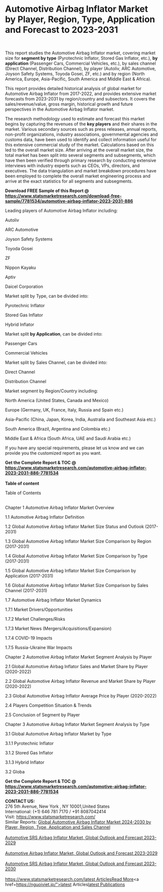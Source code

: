 <h1>Automotive Airbag Inflator Market by Player, Region, Type, Application and Forecast to 2023-2031</h1><br/><p>This report studies the Automotive Airbag Inflator market, covering market size for <strong>segment by type</strong> (Pyrotechnic Inflator, Stored Gas Inflator, etc.), <strong>by application</strong> (Passenger Cars, Commercial Vehicles, etc.), by sales channel (Direct Channel, Distribution Channel), by player (Autoliv, ARC Automotive, Joyson Safety Systems, Toyoda Gosei, ZF, etc.) and by region (North America, Europe, Asia-Pacific, South America and Middle East & Africa).</p><p>This report provides detailed historical analysis of global market for Automotive Airbag Inflator from 2017-2022, and provides extensive market forecasts from 2023-2031 by region/country and subsectors. It covers the sales/revenue/value, gross margin, historical growth and future perspectives in the Automotive Airbag Inflator market.</p><p>The research methodology used to estimate and forecast this market begins by capturing the revenues of the <strong>key players</strong> and their shares in the market. Various secondary sources such as press releases, annual reports, non-profit organizations, industry associations, governmental agencies and customs data, have been used to identify and collect information useful for this extensive commercial study of the market. Calculations based on this led to the overall market size. After arriving at the overall market size, the total market has been split into several segments and subsegments, which have then been verified through primary research by conducting extensive interviews with industry experts such as CEOs, VPs, directors, and executives. The data triangulation and market breakdown procedures have been employed to complete the overall market engineering process and arrive at the exact statistics for all segments and subsegments.</p><p><strong>Download FREE Sample of this Report @ <a href="https://www.statsmarketresearch.com/download-free-sample/7781534/automotive-airbag-inflator-2023-2031-886">https://www.statsmarketresearch.com/download-free-sample/7781534/automotive-airbag-inflator-2023-2031-886</a></strong></p><p>Leading players of Automotive Airbag Inflator including:</p><p>Autoliv</p><p>ARC Automotive</p><p>Joyson Safety Systems</p><p>Toyoda Gosei</p><p>ZF</p><p>Nippon Kayaku</p><p>Aptiv</p><p>Daicel Corporation</p><p>Market split by Type, can be divided into:</p><p>Pyrotechnic Inflator</p><p>Stored Gas Inflator</p><p>Hybrid Inflator</p><p>Market split <strong>by Application</strong>, can be divided into:</p><p>Passenger Cars</p><p>Commercial Vehicles</p><p>Market split by Sales Channel, can be divided into:</p><p>Direct Channel</p><p>Distribution Channel</p><p>Market segment by Region/Country including:</p><p>North America (United States, Canada and Mexico)</p><p>Europe (Germany, UK, France, Italy, Russia and Spain etc.)</p><p>Asia-Pacific (China, Japan, Korea, India, Australia and Southeast Asia etc.)</p><p>South America (Brazil, Argentina and Colombia etc.)</p><p>Middle East & Africa (South Africa, UAE and Saudi Arabia etc.)</p><p>If you have any special requirements, please let us know and we can provide you the customized report as you want.</p><div><b>Get the Complete Report & TOC @ <a href="https://www.statsmarketresearch.com/automotive-airbag-inflator-2023-2031-886-7781534">https://www.statsmarketresearch.com/automotive-airbag-inflator-2023-2031-886-7781534</a></b></div><br><b>Table of content</b><p>Table of Contents<br />
 
 <br />
 
 Chapter 1 Automotive Airbag Inflator Market Overview<br />
 
  1.1 Automotive Airbag Inflator Definition<br />
 
  1.2 Global Automotive Airbag Inflator Market Size Status and Outlook (2017-2031)<br />
 
  1.3 Global Automotive Airbag Inflator Market Size Comparison by Region (2017-2031)<br />
 
  1.4 Global Automotive Airbag Inflator Market Size Comparison by Type (2017-2031)<br />
 
  1.5 Global Automotive Airbag Inflator Market Size Comparison by Application (2017-2031)<br />
 
  1.6 Global Automotive Airbag Inflator Market Size Comparison by Sales Channel (2017-2031)<br />
 
  1.7 Automotive Airbag Inflator Market Dynamics<br />
 
  1.7.1 Market Drivers/Opportunities<br />
 
  1.7.2 Market Challenges/Risks<br />
 
  1.7.3 Market News (Mergers/Acquisitions/Expansion)<br />
 
  1.7.4 COVID-19 Impacts<br />
 
  1.7.5 Russia-Ukraine War Impacts<br />
 
 Chapter 2 Automotive Airbag Inflator Market Segment Analysis by Player<br />
 
  2.1 Global Automotive Airbag Inflator Sales and Market Share by Player (2020-2022)<br />
 
  2.2 Global Automotive Airbag Inflator Revenue and Market Share by Player (2020-2022)<br />
 
  2.3 Global Automotive Airbag Inflator Average Price by Player (2020-2022)<br />
 
  2.4 Players Competition Situation & Trends<br />
 
  2.5 Conclusion of Segment by Player<br />
 
 Chapter 3 Automotive Airbag Inflator Market Segment Analysis by Type<br />
 
  3.1 Global Automotive Airbag Inflator Market by Type<br />
 
  3.1.1 Pyrotechnic Inflator<br />
 
  3.1.2 Stored Gas Inflator<br />
 
  3.1.3 Hybrid Inflator<br />
 
  3.2 Globa<br><div><b>Get the Complete Report & TOC @ <a href="https://www.statsmarketresearch.com/automotive-airbag-inflator-2023-2031-886-7781534">https://www.statsmarketresearch.com/automotive-airbag-inflator-2023-2031-886-7781534</a></b></div></p> <b>CONTACT US:</b><br>276 5th Avenue, New York , NY 10001,United States<br>International: (+1) 646 781 7170 / +91 8087042414<br>Visit: <a href="https://www.statsmarketresearch.com/">https://www.statsmarketresearch.com/</a><br>Similar Reports: <a href="https://www.statsmarketresearch.com/automotive-airbag-inflator-2023-2031-886-7781534">Global Automotive Airbag Inflator Market 2024-2030 by Player, Region, Type, Application and Sales Channel</a><br/><br/><a href="https://www.statsmarketresearch.com/automotive-airbag-inflator-2023-2031-886-7781534">Automotive SRS Airbag Inflator Market, Global Outlook and Forecast 2023-2029</a><br/><br/><a href="https://www.statsmarketresearch.com/automotive-airbag-inflator-2023-2031-886-7781534">Automotive Airbag Inflator Market, Global Outlook and Forecast 2023-2029</a><br/><br/><a href="https://www.statsmarketresearch.com/automotive-airbag-inflator-2023-2031-886-7781534">Automotive SRS Airbag Inflator Market, Global Outlook and Forecast 2023-2030</a><br/><br/><a href="https://gyeongbokgung.com">https://www.statsmarketresearch.com/</a><a href="https://hallyeomaritime.com">latest Articles</a><a href="https://jingwansa.com">Read More</a><a href=https://nguoiviet.jp/">latest Articles</a><a href="https://www.intelmarketresearch.com/">latest Publications</a>